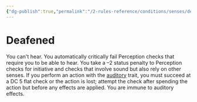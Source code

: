 ```yaml
---
{"dg-publish":true,"permalink":"/2-rules-reference/conditions/senses/deafened/"}
---
```


# Deafened

You can't hear. You automatically critically fail Perception checks that require you to be able to hear. You take a –2 status penalty to Perception checks for initiative and checks that involve sound but also rely on other senses. If you perform an action with the [auditory](https://2e.aonprd.com/Traits.aspx?ID=16) trait, you must succeed at a DC 5 flat check or the action is lost; attempt the check after spending the action but before any effects are applied. You are immune to auditory effects.